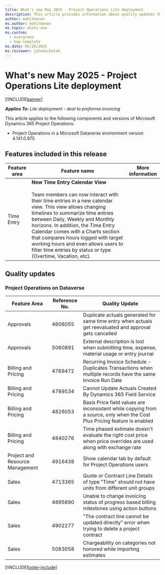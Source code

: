 ```yaml
---
title: What's new May 2025 - Project Operations Lite deployment
description: This article provides information about quality updates that are available in the May 2025 release of Microsoft Dynamics 365 Project Operations Lite deployment.
author: mohitmenon
ms.author: mohitmenon
ms.topic: whats-new
ms.custom:
  - evergreen
  - bap-template
ms.date: 05/29/2025
ms.reviewer: johnmichalak
---
```


# What's new May 2025 - Project Operations Lite deployment

[!INCLUDE[banner](../../includes/banner.md)]

_**Applies To:** Lite deployment - deal to proforma invoicing_

This article applies to the following components and versions of Microsoft Dynamics 365 Project Operations:

- Project Operations in a Microsoft Dataverse environment version 4.141.0.975.

## Features included in this release

| **Feature area** | **Feature name** | **More information** |
| --- | --- | --- |
| Time Entry |**New Time Entry Calendar View** <br><br> Team members can now interact with their time entries in a new calendar view. This view allows changing timelines to summarize time entries between Daily, Weekly and Monthly horizons. In addition, the Time Entry Calendar comes with a Charts section that compares hours logged with target working hours and even allows users to filter time entries by status or type (Overtime, Vacation, etc).| |

## Quality updates

### Project Operations on Dataverse

| **Feature Area** | **Reference No.** | **Quality Update** |
| --- | --- | --- |
|Approvals|	4606055|	Duplicate actuals generated for same time entry when actuals get reevaluated and approval gets cancelled|
|Approvals|	5060891|	External description is lost when submitting time, expense, material usage or entry journal|
|Billing and Pricing|	4769472|	Recurring Invoice Schedule - Duplicates Transactions when multiple records have the same Invoice Run Date|
|Billing and Pricing|	4789534|	Cannot Update Actuals Created By Dynamics 365 Field Service|
|Billing and Pricing|	4826053|	Basis Price field values are inconsistent while copying from a source, only when the Cost Plus Pricing feature is enabled|
|Billing and Pricing|	4840276|	Time phased estimate doesn't evaluate the right cost price when price overrides are used along with exchange rate|
|Project and Resource Management|	4916438|	Show calendar tab by default for Project Operations users|
|Sales|	4713365|	Quote or Contract Line Details of type "Time" should not have units from different unit groups|
|Sales|	4895890|	Unable to change invoicing status of progress based billing milestones using action buttons|
|Sales|	4902277|	"The contract line cannot be updated directly" error when trying to delete a project contract|
|Sales|	5083058|	Chargeability on categories not honored while importing estimates|

[!INCLUDE[footer-include](../../includes/footer-banner.md)]
